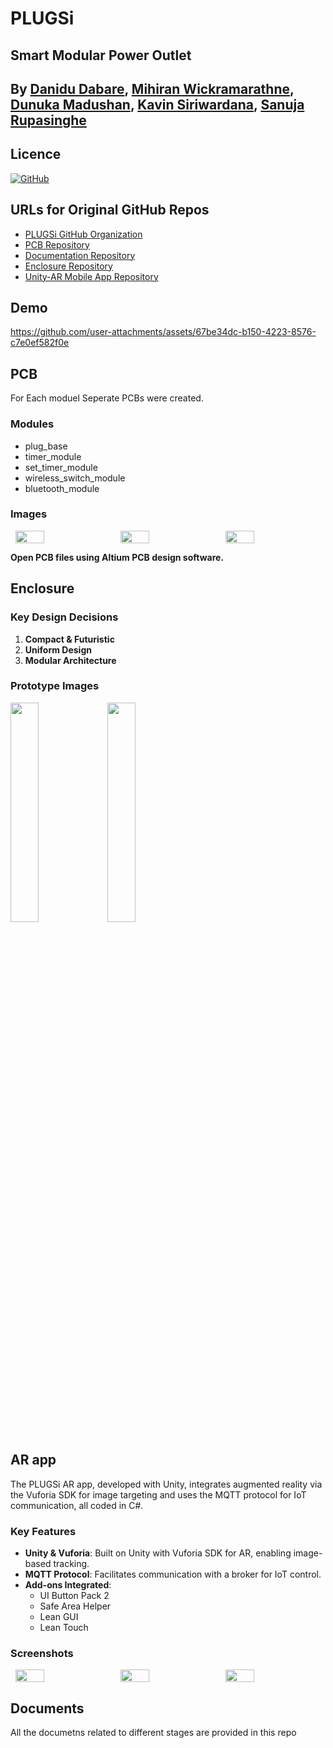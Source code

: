 # PLUGSi

## Smart Modular Power Outlet

## By <a href="https://github.com/danidudabare">Danidu Dabare</a>, <a href="https://github.com/miniMagic-beep">Mihiran Wickramarathne</a>, <a href="https://github.com/DinukaMadhushan1234">Dunuka Madushan</a>, <a href="https://github.com/kavinsiriwardana">Kavin Siriwardana</a>, <a href="https://github.com/SanujaRupasinghe">Sanuja Rupasinghe</a> 

## Licence
[![GitHub](https://img.shields.io/github/license/PLUGSi/PLUGSi)](https://github.com/PLUGSi/PLUGSi/blob/main/LICENSE)


## URLs for Original GitHub Repos
- [PLUGSi GitHub Organization](https://github.com/PLUGSi)
- [PCB Repository](https://github.com/PLUGSi/PCB)
- [Documentation Repository](https://github.com/PLUGSi/Documentation)
- [Enclosure Repository](https://github.com/PLUGSi/Enclosure)
- [Unity-AR Mobile App Repository](https://github.com/PLUGSi/Unity-AR-mobile-app)


## Demo
https://github.com/user-attachments/assets/67be34dc-b150-4223-8576-c7e0ef582f0e

## PCB
For Each moduel Seperate PCBs were created.

### Modules
- plug_base
- timer_module
- set_timer_module
- wireless_switch_module
- bluetooth_module

### Images
<div style="display: flex; justify-content: space-around;">
    <img src="https://github.com/PLUGSi/Unity-AR-mobile-app/assets/123849272/5da332ff-5104-4d6e-95be-3df3d8d697f0" style="width: 30%; height: auto;">
    <img src="https://github.com/PLUGSi/Unity-AR-mobile-app/assets/123849272/ec9bae76-b716-48df-91bd-75e8f302de7e" style="width: 30%; height: auto;">
    <img src="https://github.com/PLUGSi/Unity-AR-mobile-app/assets/123849272/3749e872-4f46-499e-bf67-e65405f835d0" style="width: 30%; height: auto;">
</div>

**Open PCB files using Altium PCB design software.**

## Enclosure
### Key Design Decisions
1. **Compact & Futuristic**
2. **Uniform Design**
3. **Modular Architecture**

### Prototype Images
  <img src="https://github.com/PLUGSi/Enclosure/assets/123849272/cf703abd-81e7-4086-9ae6-fefbeb674ca7" width="30%" height="30%"/>
  <img src="https://github.com/PLUGSi/Enclosure/assets/123849272/e49fc9a3-7133-4a4e-87a8-7758bc9d8cf7" width="30%" height="30%"/>


## AR app
The PLUGSi AR app, developed with Unity, integrates augmented reality via the Vuforia SDK for image targeting and uses the MQTT protocol for IoT communication, all coded in C#.

### Key Features
- **Unity & Vuforia**: Built on Unity with Vuforia SDK for AR, enabling image-based tracking.
- **MQTT Protocol**: Facilitates communication with a broker for IoT control.
- **Add-ons Integrated**:
  - UI Button Pack 2
  - Safe Area Helper
  - Lean GUI
  - Lean Touch


### Screenshots
<div style="display: flex; justify-content: space-around;">
    <img src="https://github.com/PLUGSi/Unity-AR-mobile-app/assets/123849272/5da332ff-5104-4d6e-95be-3df3d8d697f0" style="width: 30%; height: auto;">
    <img src="https://github.com/PLUGSi/Unity-AR-mobile-app/assets/123849272/ec9bae76-b716-48df-91bd-75e8f302de7e" style="width: 30%; height: auto;">
    <img src="https://github.com/PLUGSi/Unity-AR-mobile-app/assets/123849272/3749e872-4f46-499e-bf67-e65405f835d0" style="width: 30%; height: auto;">
</div>

## Documents
All the documetns related to different stages are provided in this repo
